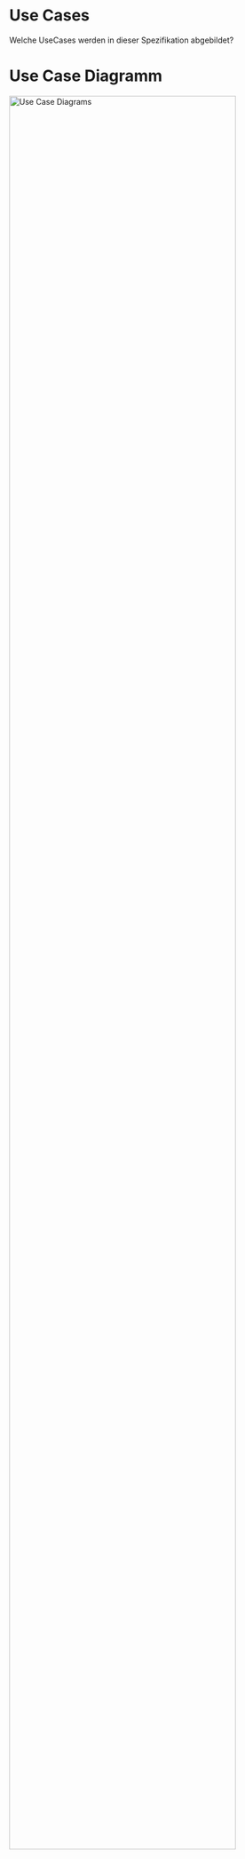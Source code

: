 # Use Cases
Welche UseCases werden in dieser Spezifikation abgebildet?

# Use Case Diagramm

<img src="https://raw.githubusercontent.com/gematik/spec-ISiK-Medikation/rc/main-stufe-4/Material/images/diagrams/usecases.svg" alt="Use Case Diagrams" width="90%"/>